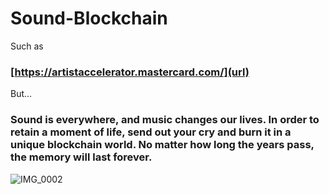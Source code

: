 # Sound-Blockchain
Such as
### [https://artistaccelerator.mastercard.com/](url)
But…
### Sound is everywhere, and music changes our lives. In order to retain a moment of life, send out your cry and burn it in a unique blockchain world. No matter how long the years pass, the memory will last forever.

![IMG_0002](https://github.com/bebcn/Sound-Blockchain/assets/136207163/ca9762d6-eee9-452c-8bce-3fd93ba91b7a)
